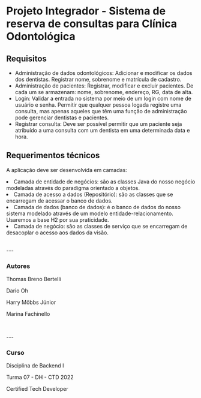 <h1>Projeto Integrador - Sistema de reserva de consultas para Clínica Odontológica</h1>

<div>
<h2>Requisitos</h2>
<ul>
<li>Administração de dados odontológicos: Adicionar e modificar os dados
dos dentistas. Registrar nome, sobrenome e matrícula de cadastro.</li>

<li>Administração de pacientes: Registrar, modificar e excluir pacientes. De
cada um se armazenam: nome, sobrenome, endereço, RG, data de alta.</li>

<li>Login: Validar a entrada no sistema por meio de um login com nome de
usuário e senha. Permitir que qualquer pessoa logada registre uma
consulta, mas apenas aqueles que têm uma função de administração pode
gerenciar dentistas e pacientes.</li>

<li>Registrar consulta: Deve ser possível permitir que um paciente seja
atribuído a uma consulta com um dentista em uma determinada data e
hora.</li>
</div>

<div>
<h2>Requerimentos técnicos</h2>
<p>A aplicação deve ser desenvolvida em camadas:</p>

<li>Camada de entidade de negócios: são as classes Java do nosso negócio
modeladas através do paradigma orientado a objetos.</li>

<li>Camada de acesso a dados (Repositório): são as classes que se encarregam
de acessar o banco de dados.</li>

<li>Camada de dados (banco de dados): é o banco de dados do nosso sistema
modelado através de um modelo entidade-relacionamento. Usaremos a
base H2 por sua praticidade.</li>

<li> Camada de negócio: são as classes de serviço que se encarregam de
desacoplar o acesso aos dados da visão.</li>
</div>

<div>
<br>
<p> --- </p>
<h3>Autores</h3>
<p>Thomas Breno Bertelli</p>
<p>Dario Oh</p>
<p>Harry Möbbs Júnior</p>
<p>Marina Fachinello</p>

<br>
<p> --- </p>
<h3>Curso</h3>
<p>Disciplina de Backend I</p>
<p>Turma 07 - DH - CTD 2022</p>
<p>Certified Tech Developer</P>
</div>
